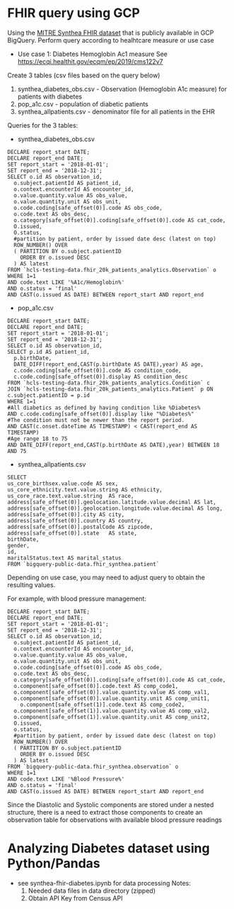 # FHIR query using GCP 

Using the [MITRE Synthea FHIR dataset](https://synthea.mitre.org/) that is publicly available in GCP BigQuery. Perform query according to healhtcare measure or use case

* Use case 1: Diabetes Hemoglobin Ac1 measure
  See https://ecqi.healthit.gov/ecqm/ep/2019/cms122v7

Create 3 tables (csv files based on the query below)
 1. synthea_diabetes_obs.csv - Observation (Hemoglobin A1c measure) for patients with diabetes
 2. pop_a1c.csv - population of diabetic patients 
 3. synthea_allpatients.csv - denominator file for all patients in the EHR

  Queries for the 3 tables:

  * synthea_diabetes_obs.csv

```
DECLARE report_start DATE;
DECLARE report_end DATE;
SET report_start = '2018-01-01';
SET report_end = '2018-12-31';
SELECT o.id AS observation_id,
  o.subject.patientId AS patient_id,
  o.context.encounterId AS encounter_id,
  o.value.quantity.value AS obs_value,
  o.value.quantity.unit AS obs_unit,
  o.code.coding[safe_offset(0)].code AS obs_code,
  o.code.text AS obs_desc,
  o.category[safe_offset(0)].coding[safe_offset(0)].code AS cat_code,
  O.issued,
  O.status,
  #partition by patient, order by issued date desc (latest on top)
  ROW_NUMBER() OVER
  ( PARTITION BY o.subject.patientID
    ORDER BY o.issued DESC
  ) AS latest
FROM `hcls-testing-data.fhir_20k_patients_analytics.Observation` o
WHERE 1=1
AND code.text LIKE '%A1c/Hemoglobin%'
AND o.status = 'final'
AND CAST(o.issued AS DATE) BETWEEN report_start AND report_end 
```

  * pop_a1c.csv

```
DECLARE report_start DATE;
DECLARE report_end DATE;
SET report_start = '2018-01-01';
SET report_end = '2018-12-31';
SELECT o.id AS observation_id,
SELECT p.id AS patient_id,
  p.birthDate,
  DATE_DIFF(report_end,CAST(p.birthDate AS DATE),year) AS age,
  c.code.coding[safe_offset(0)].code AS condition_code,
  c.code.coding[safe_offset(0)].display AS condition_desc
FROM `hcls-testing-data.fhir_20k_patients_analytics.Condition` c
JOIN `hcls-testing-data.fhir_20k_patients_analytics.Patient` p ON c.subject.patientID = p.id
WHERE 1=1
#All diabetics as defined by having condition like %Diabetes%
AND c.code.coding[safe_offset(0)].display like "%Diabetes%"
#The condition must not be newer than the report period.
AND CAST(c.onset.dateTime AS TIMESTAMP) < CAST(report_end AS TIMESTAMP)
#Age range 18 to 75
AND DATE_DIFF(report_end,CAST(p.birthDate AS DATE),year) BETWEEN 18 AND 75 
```

  * synthea_allpatients.csv
```
SELECT
us_core_birthsex.value.code	AS sex,
us_core_ethnicity.text.value.string AS ethnicity, 	
us_core_race.text.value.string	AS race,
address[safe_offset(0)].geolocation.latitude.value.decimal AS lat,	
address[safe_offset(0)].geolocation.longitude.value.decimal	AS long,
address[safe_offset(0)].city AS city,
address[safe_offset(0)].country	AS country,
address[safe_offset(0)].postalCode AS zipcode,
address[safe_offset(0)].state	AS state,
birthDate,
gender,
id,
maritalStatus.text AS marital_status
FROM `bigquery-public-data.fhir_synthea.patient`
``` 

Depending on use case, you may need to adjust query to obtain the resulting values. 

For example, with blood pressure management:

```
DECLARE report_start DATE;
DECLARE report_end DATE;
SET report_start = '2018-01-01';
SET report_end = '2018-12-31';
SELECT o.id AS observation_id,
  o.subject.patientId AS patient_id,
  o.context.encounterId AS encounter_id,
  o.value.quantity.value AS obs_value,
  o.value.quantity.unit AS obs_unit,
  o.code.coding[safe_offset(0)].code AS obs_code,
  o.code.text AS obs_desc,
  o.category[safe_offset(0)].coding[safe_offset(0)].code AS cat_code,
  o.component[safe_offset(0)].code.text AS comp_code1,
  o.component[safe_offset(0)].value.quantity.value AS comp_val1,
  o.component[safe_offset(0)].value.quantity.unit AS comp_unit1,
    o.component[safe_offset(1)].code.text AS comp_code2,
  o.component[safe_offset(1)].value.quantity.value AS comp_val2,
  o.component[safe_offset(1)].value.quantity.unit AS comp_unit2,
  O.issued,
  o.status,
  #partition by patient, order by issued date desc (latest on top)
  ROW_NUMBER() OVER
  ( PARTITION BY o.subject.patientID
    ORDER BY o.issued DESC
  ) AS latest
FROM `bigquery-public-data.fhir_synthea.observation` o
WHERE 1=1
AND code.text LIKE '%Blood Pressure%'
AND o.status = 'final'
AND CAST(o.issued AS DATE) BETWEEN report_start AND report_end
```

Since the Diastolic and Systolic components are stored under a nested structure, there is a need to extract those components to create an observation table for observations with available blood pressure readings 

# Analyzing Diabetes dataset using Python/Pandas

- see synthea-fhir-diabetes.ipynb for data processing
  Notes: 
  1. Needed data files in data directory (zipped)
  2. Obtain API Key from Census API  
  